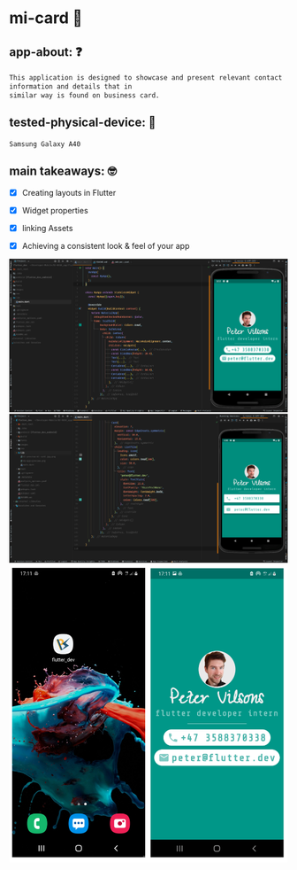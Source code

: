 # mi-card 👔

## app-about: ❓

    This application is designed to showcase and present relevant contact information and details that in
    similar way is found on business card.

## tested-physical-device: 📲

    Samsung Galaxy A40

## main takeaways: 🤓

- [x] Creating layouts in Flutter

- [x] Widget properties

- [x] linking Assets

- [x] Achieving a consistent look & feel of your app

![app-preview](lib/01-preview-mi-card.jpg.png)
![app-preview_ver_1.5.0](lib/03-preview_ver_1.5.0.png)
![app-preview](lib/02-app-preview.png)
